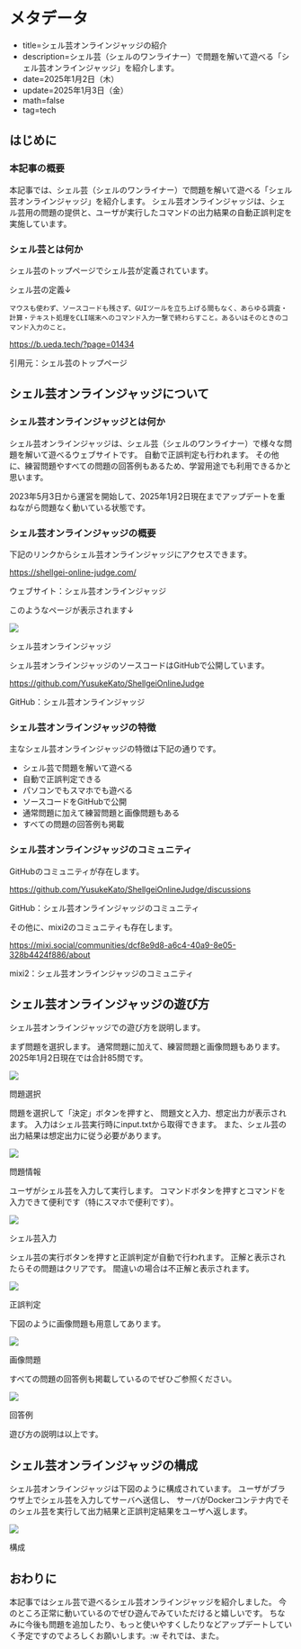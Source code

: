 # メタデータ
- title=シェル芸オンラインジャッジの紹介
- description=シェル芸（シェルのワンライナー）で問題を解いて遊べる「シェル芸オンラインジャッジ」を紹介します。
- date=2025年1月2日（木）
- update=2025年1月3日（金）
- math=false
- tag=tech

## はじめに

### 本記事の概要

本記事では、シェル芸（シェルのワンライナー）で問題を解いて遊べる「シェル芸オンラインジャッジ」を紹介します。
シェル芸オンラインジャッジは、シェル芸用の問題の提供と、ユーザが実行したコマンドの出力結果の自動正誤判定を実施しています。

### シェル芸とは何か

シェル芸のトップページでシェル芸が定義されています。

シェル芸の定義↓

```
マウスも使わず、ソースコードも残さず、GUIツールを立ち上げる間もなく、あらゆる調査・計算・テキスト処理をCLI端末へのコマンド入力一撃で終わらすこと。あるいはそのときのコマンド入力のこと。
```

https://b.ueda.tech/?page=01434

引用元：シェル芸のトップページ

## シェル芸オンラインジャッジについて

### シェル芸オンラインジャッジとは何か

シェル芸オンラインジャッジは、シェル芸（シェルのワンライナー）で様々な問題を解いて遊べるウェブサイトです。
自動で正誤判定も行われます。
その他に、練習問題やすべての問題の回答例もあるため、学習用途でも利用できるかと思います。

2023年5月3日から運営を開始して、2025年1月2日現在までアップデートを重ねながら問題なく動いている状態です。

### シェル芸オンラインジャッジの概要

下記のリンクからシェル芸オンラインジャッジにアクセスできます。

https://shellgei-online-judge.com/

ウェブサイト：シェル芸オンラインジャッジ

このようなページが表示されます↓

![](../../images/2025/20250102_02.jpg)

シェル芸オンラインジャッジ

シェル芸オンラインジャッジのソースコードはGitHubで公開しています。

https://github.com/YusukeKato/ShellgeiOnlineJudge

GitHub：シェル芸オンラインジャッジ

### シェル芸オンラインジャッジの特徴

主なシェル芸オンラインジャッジの特徴は下記の通りです。

- シェル芸で問題を解いて遊べる
- 自動で正誤判定できる
- パソコンでもスマホでも遊べる
- ソースコードをGitHubで公開
- 通常問題に加えて練習問題と画像問題もある
- すべての問題の回答例も掲載

### シェル芸オンラインジャッジのコミュニティ

GitHubのコミュニティが存在します。

https://github.com/YusukeKato/ShellgeiOnlineJudge/discussions

GitHub：シェル芸オンラインジャッジのコミュニティ

その他に、mixi2のコミュニティも存在します。

https://mixi.social/communities/dcf8e9d8-a6c4-40a9-8e05-328b4424f886/about

mixi2：シェル芸オンラインジャッジのコミュニティ

## シェル芸オンラインジャッジの遊び方

シェル芸オンラインジャッジでの遊び方を説明します。

まず問題を選択します。
通常問題に加えて、練習問題と画像問題もあります。
2025年1月2日現在では合計85問です。

![](../../images/2025/20250102_04.jpg)

問題選択

問題を選択して「決定」ボタンを押すと、
問題文と入力、想定出力が表示されます。
入力はシェル芸実行時にinput.txtから取得できます。
また、シェル芸の出力結果は想定出力に従う必要があります。

![](../../images/2025/20250102_05.jpg)

問題情報

ユーザがシェル芸を入力して実行します。
コマンドボタンを押すとコマンドを入力できて便利です（特にスマホで便利です）。

![](../../images/2025/20250102_06.jpg)

シェル芸入力

シェル芸の実行ボタンを押すと正誤判定が自動で行われます。
正解と表示されたらその問題はクリアです。
間違いの場合は不正解と表示されます。

![](../../images/2025/20250102_07.jpg)

正誤判定

下図のように画像問題も用意してあります。

![](../../images/2025/20250102_08.jpg)

画像問題

すべての問題の回答例も掲載しているのでぜひご参照ください。

![](../../images/2025/20250102_03.jpg)

回答例

遊び方の説明は以上です。

## シェル芸オンラインジャッジの構成

シェル芸オンラインジャッジは下図のように構成されています。
ユーザがブラウザ上でシェル芸を入力してサーバへ送信し、
サーバがDockerコンテナ内でそのシェル芸を実行して出力結果と正誤判定結果をユーザへ返します。

![](../../images/2025/20250102_01.jpg)

構成

## おわりに

本記事ではシェル芸で遊べるシェル芸オンラインジャッジを紹介しました。
今のところ正常に動いているのでぜひ遊んでみていただけると嬉しいです。
ちなみに今後も問題を追加したり、もっと使いやすくしたりなどアップデートしていく予定ですのでよろしくお願いします。:w
それでは、また。